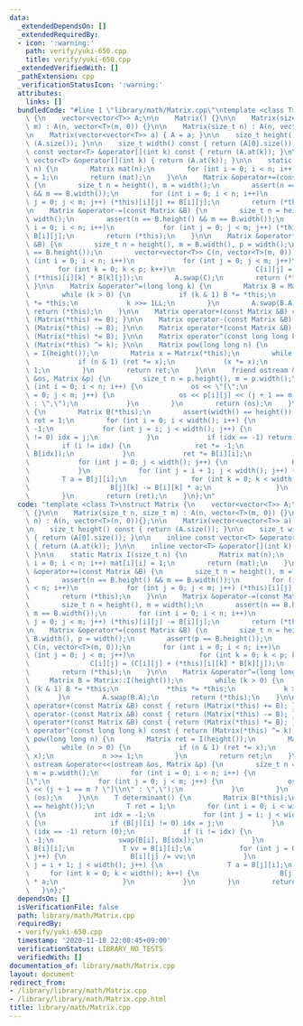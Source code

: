 ```yaml
---
data:
  _extendedDependsOn: []
  _extendedRequiredBy:
  - icon: ':warning:'
    path: verify/yuki-650.cpp
    title: verify/yuki-650.cpp
  _extendedVerifiedWith: []
  _pathExtension: cpp
  _verificationStatusIcon: ':warning:'
  attributes:
    links: []
  bundledCode: "#line 1 \"library/math/Matrix.cpp\"\ntemplate <class T>\nstruct Matrix\
    \ {\n    vector<vector<T>> A;\n\n    Matrix() {}\n\n    Matrix(size_t n, size_t\
    \ m) : A(n, vector<T>(m, 0)) {}\n\n    Matrix(size_t n) : A(n, vector<T>(n, 0)){};\n\
    \n    Matrix(vector<vector<T>> a) { A = a; }\n\n    size_t height() const { return\
    \ (A.size()); }\n\n    size_t width() const { return (A[0].size()); }\n\n    inline\
    \ const vector<T> &operator[](int k) const { return (A.at(k)); }\n\n    inline\
    \ vector<T> &operator[](int k) { return (A.at(k)); }\n\n    static Matrix I(size_t\
    \ n) {\n        Matrix mat(n);\n        for (int i = 0; i < n; i++) mat[i][i]\
    \ = 1;\n        return (mat);\n    }\n\n    Matrix &operator+=(const Matrix &B)\
    \ {\n        size_t n = height(), m = width();\n        assert(n == B.height()\
    \ && m == B.width());\n        for (int i = 0; i < n; i++)\n            for (int\
    \ j = 0; j < m; j++) (*this)[i][j] += B[i][j];\n        return (*this);\n    }\n\
    \n    Matrix &operator-=(const Matrix &B) {\n        size_t n = height(), m =\
    \ width();\n        assert(n == B.height() && m == B.width());\n        for (int\
    \ i = 0; i < n; i++)\n            for (int j = 0; j < m; j++) (*this)[i][j] -=\
    \ B[i][j];\n        return (*this);\n    }\n\n    Matrix &operator*=(const Matrix\
    \ &B) {\n        size_t n = height(), m = B.width(), p = width();\n        assert(p\
    \ == B.height());\n        vector<vector<T>> C(n, vector<T>(m, 0));\n        for\
    \ (int i = 0; i < n; i++)\n            for (int j = 0; j < m; j++)\n         \
    \       for (int k = 0; k < p; k++)\n                    C[i][j] = (C[i][j] +\
    \ (*this)[i][k] * B[k][j]);\n        A.swap(C);\n        return (*this);\n   \
    \ }\n\n    Matrix &operator^=(long long k) {\n        Matrix B = Matrix::I(height());\n\
    \        while (k > 0) {\n            if (k & 1) B *= *this;\n            *this\
    \ *= *this;\n            k >>= 1LL;\n        }\n        A.swap(B.A);\n       \
    \ return (*this);\n    }\n\n    Matrix operator+(const Matrix &B) const { return\
    \ (Matrix(*this) += B); }\n\n    Matrix operator-(const Matrix &B) const { return\
    \ (Matrix(*this) -= B); }\n\n    Matrix operator*(const Matrix &B) const { return\
    \ (Matrix(*this) *= B); }\n\n    Matrix operator^(const long long k) const { return\
    \ (Matrix(*this) ^= k); }\n\n    Matrix pow(long long n) {\n        Matrix ret\
    \ = I(height());\n        Matrix x = Matrix(*this);\n        while (n > 0) {\n\
    \            if (n & 1) (ret *= x);\n            (x *= x);\n            n >>=\
    \ 1;\n        }\n        return ret;\n    }\n\n    friend ostream &operator<<(ostream\
    \ &os, Matrix &p) {\n        size_t n = p.height(), m = p.width();\n        for\
    \ (int i = 0; i < n; i++) {\n            os << \"[\";\n            for (int j\
    \ = 0; j < m; j++) {\n                os << p[i][j] << (j + 1 == m ? \"]\\n\"\
    \ : \",\");\n            }\n        }\n        return (os);\n    }\n\n    T determinant()\
    \ {\n        Matrix B(*this);\n        assert(width() == height());\n        T\
    \ ret = 1;\n        for (int i = 0; i < width(); i++) {\n            int idx =\
    \ -1;\n            for (int j = i; j < width(); j++) {\n                if (B[j][i]\
    \ != 0) idx = j;\n            }\n            if (idx == -1) return (0);\n    \
    \        if (i != idx) {\n                ret *= -1;\n                swap(B[i],\
    \ B[idx]);\n            }\n            ret *= B[i][i];\n            T vv = B[i][i];\n\
    \            for (int j = 0; j < width(); j++) {\n                B[i][j] /= vv;\n\
    \            }\n            for (int j = i + 1; j < width(); j++) {\n        \
    \        T a = B[j][i];\n                for (int k = 0; k < width(); k++) {\n\
    \                    B[j][k] -= B[i][k] * a;\n                }\n            }\n\
    \        }\n        return (ret);\n    }\n};\n"
  code: "template <class T>\nstruct Matrix {\n    vector<vector<T>> A;\n\n    Matrix()\
    \ {}\n\n    Matrix(size_t n, size_t m) : A(n, vector<T>(m, 0)) {}\n\n    Matrix(size_t\
    \ n) : A(n, vector<T>(n, 0)){};\n\n    Matrix(vector<vector<T>> a) { A = a; }\n\
    \n    size_t height() const { return (A.size()); }\n\n    size_t width() const\
    \ { return (A[0].size()); }\n\n    inline const vector<T> &operator[](int k) const\
    \ { return (A.at(k)); }\n\n    inline vector<T> &operator[](int k) { return (A.at(k));\
    \ }\n\n    static Matrix I(size_t n) {\n        Matrix mat(n);\n        for (int\
    \ i = 0; i < n; i++) mat[i][i] = 1;\n        return (mat);\n    }\n\n    Matrix\
    \ &operator+=(const Matrix &B) {\n        size_t n = height(), m = width();\n\
    \        assert(n == B.height() && m == B.width());\n        for (int i = 0; i\
    \ < n; i++)\n            for (int j = 0; j < m; j++) (*this)[i][j] += B[i][j];\n\
    \        return (*this);\n    }\n\n    Matrix &operator-=(const Matrix &B) {\n\
    \        size_t n = height(), m = width();\n        assert(n == B.height() &&\
    \ m == B.width());\n        for (int i = 0; i < n; i++)\n            for (int\
    \ j = 0; j < m; j++) (*this)[i][j] -= B[i][j];\n        return (*this);\n    }\n\
    \n    Matrix &operator*=(const Matrix &B) {\n        size_t n = height(), m =\
    \ B.width(), p = width();\n        assert(p == B.height());\n        vector<vector<T>>\
    \ C(n, vector<T>(m, 0));\n        for (int i = 0; i < n; i++)\n            for\
    \ (int j = 0; j < m; j++)\n                for (int k = 0; k < p; k++)\n     \
    \               C[i][j] = (C[i][j] + (*this)[i][k] * B[k][j]);\n        A.swap(C);\n\
    \        return (*this);\n    }\n\n    Matrix &operator^=(long long k) {\n   \
    \     Matrix B = Matrix::I(height());\n        while (k > 0) {\n            if\
    \ (k & 1) B *= *this;\n            *this *= *this;\n            k >>= 1LL;\n \
    \       }\n        A.swap(B.A);\n        return (*this);\n    }\n\n    Matrix\
    \ operator+(const Matrix &B) const { return (Matrix(*this) += B); }\n\n    Matrix\
    \ operator-(const Matrix &B) const { return (Matrix(*this) -= B); }\n\n    Matrix\
    \ operator*(const Matrix &B) const { return (Matrix(*this) *= B); }\n\n    Matrix\
    \ operator^(const long long k) const { return (Matrix(*this) ^= k); }\n\n    Matrix\
    \ pow(long long n) {\n        Matrix ret = I(height());\n        Matrix x = Matrix(*this);\n\
    \        while (n > 0) {\n            if (n & 1) (ret *= x);\n            (x *=\
    \ x);\n            n >>= 1;\n        }\n        return ret;\n    }\n\n    friend\
    \ ostream &operator<<(ostream &os, Matrix &p) {\n        size_t n = p.height(),\
    \ m = p.width();\n        for (int i = 0; i < n; i++) {\n            os << \"\
    [\";\n            for (int j = 0; j < m; j++) {\n                os << p[i][j]\
    \ << (j + 1 == m ? \"]\\n\" : \",\");\n            }\n        }\n        return\
    \ (os);\n    }\n\n    T determinant() {\n        Matrix B(*this);\n        assert(width()\
    \ == height());\n        T ret = 1;\n        for (int i = 0; i < width(); i++)\
    \ {\n            int idx = -1;\n            for (int j = i; j < width(); j++)\
    \ {\n                if (B[j][i] != 0) idx = j;\n            }\n            if\
    \ (idx == -1) return (0);\n            if (i != idx) {\n                ret *=\
    \ -1;\n                swap(B[i], B[idx]);\n            }\n            ret *=\
    \ B[i][i];\n            T vv = B[i][i];\n            for (int j = 0; j < width();\
    \ j++) {\n                B[i][j] /= vv;\n            }\n            for (int\
    \ j = i + 1; j < width(); j++) {\n                T a = B[j][i];\n           \
    \     for (int k = 0; k < width(); k++) {\n                    B[j][k] -= B[i][k]\
    \ * a;\n                }\n            }\n        }\n        return (ret);\n \
    \   }\n};"
  dependsOn: []
  isVerificationFile: false
  path: library/math/Matrix.cpp
  requiredBy:
  - verify/yuki-650.cpp
  timestamp: '2020-11-18 22:08:45+09:00'
  verificationStatus: LIBRARY_NO_TESTS
  verifiedWith: []
documentation_of: library/math/Matrix.cpp
layout: document
redirect_from:
- /library/library/math/Matrix.cpp
- /library/library/math/Matrix.cpp.html
title: library/math/Matrix.cpp
---
```


